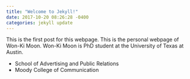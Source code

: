 ```yaml
---
title: "Welcome to Jekyll!"
date: 2017-10-20 08:26:28 -0400
categories: jekyll update
---
```


This is the first post for this webpage.
This is the personal webpage of Won-Ki Moon.
Won-Ki Moon is PhD student at the University of Texas at Austin.
- School of Advertising and Public Relations
- Moody College of Communication
